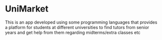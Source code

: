 # UniMarket
This is an app developed using some programming languages that provides a platform for students at different universities to find tutors from senior years and get help from them regarding midterms/extra classes etc
